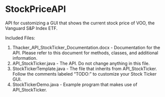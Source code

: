 # StockPriceAPI
API for customizing a GUI that shows the current stock price of VOO, the Vanguard S&amp;P Index ETF.

Included Files:
1) Thacker_API_StockTicker_Documentation.docx - Documentation for the API. Please refer to this document for methods, classes, and additional information.
2) API_StockTicker.java - The API. Do not change anything in this file.
3) StockTickerTemplate.java - The file that inherits from API_StockTicker. Follow the comments labeled “TODO:” to customize your Stock Ticker GUI.
4) StockTickerDemo.java - Example program that makes use of API_StockTicker.
